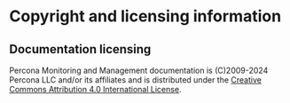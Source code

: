 # Copyright and licensing information

## Documentation licensing

Percona Monitoring and Management documentation is (C)2009-2024 Percona LLC and/or its affiliates and is distributed under the [Creative Commons Attribution 4.0 International License](https://creativecommons.org/licenses/by/4.0/).